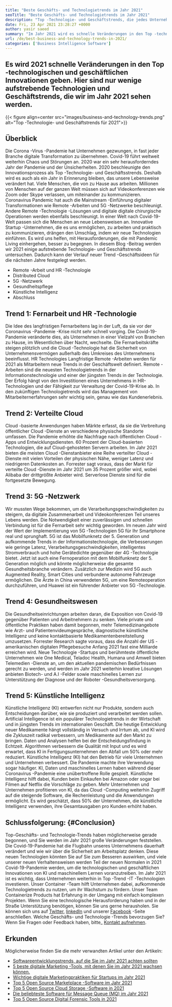 ```yaml
---
title: "Beste Geschäfts- und Technologietrends im Jahr 2021" 
seoTitle: "Beste Geschäfts- und Technologietrends im Jahr 2021" 
description: "Top -Technologie- und Geschäftstrends, die jedes Unternehmen im Jahr 2021 vorantreiben. Ich glaube, jedes Unternehmen auf der ganzen Welt muss diese neuen Technologietrends übernehmen." 
date: Fri, 23 Apr 2021 23:28:27 +0000
author: yasir saeed
summary: "Im Jahr 2021 wird es schnelle Veränderungen in den Top -technologischen und geschäftlichen Innovationen geben. Hier sind nur wenige aufkommende Technologien und Geschäftstrends, die wir im Jahr 2021 sehen werden." 
url: /de/best-business-and-technology-trends-in-2021/
categories: ['Business Intelligence Software']
---
```


## Es wird 2021 schnelle Veränderungen in den Top -technologischen und geschäftlichen Innovationen geben. Hier sind nur wenige aufstrebende Technologien und Geschäftstrends, die wir im Jahr 2021 sehen werden.

{{< figure align=center src="images/business-and-technology-trends.png" alt="Top -Technologie- und Geschäftstrends für 2021">}}


## **Überblick**
Die Corona -Virus -Pandemie hat Unternehmen gezwungen, in fast jeder Branche digitale Transformation zu übernehmen. Covid-19 führt weltweit weiterhin Chaos und Störungen an. 2020 war ein sehr herausforderndes Jahr der Pandemie und der Unsicherheiten. 2020 beschleunigte den Innovationsprozess als Top -Technologie- und Geschäftsstrends. Deshalb wird es auch als ein Jahr in Erinnerung bleiben, das unsere Lebensweise verändert hat. Viele Menschen, die von zu Hause aus arbeiten. Millionen von Menschen auf der ganzen Welt müssen sich auf Videokonferenzen wie Zoom oder Skype verlassen, um miteinander zu kommunizieren.
Coronavirus Pandemic hat auch die Mainstream -Einführung digitaler Transformationen wie Remote -Arbeiten und 5G -Netzwerke beschleunigt. Andere Remote -Technologie -Lösungen und digitale digitale chirurgische Operationen werden ebenfalls beschleunigt. In einer Welt nach Covid-19-Welt passen sich die Menschen an neue Lebensweisen an. Innovative Startup -Unternehmen, die es uns ermöglichen, zu arbeiten und praktisch zu kommunizieren, drängen den Umschlag, indem wir neue Technologien einführen. Es wird uns helfen, mit Herausforderungen, die mit Pandemic Living einhergehen, besser zu begegnen. In diesem Blog -Beitrag werden wir 2021 einige aufstrebende Technologie- und Geschäftstrends untersuchen. Dadurch kann der Verlauf neuer Trend -Geschäftsideen für die nächsten Jahre festgelegt werden.
  * Remote -Arbeit und HR -Technologie
  * Distributed Cloud
  * 5G -Netzwerk
  * Gesundheitspflege
  * Künstliche Intelligenz
  * Abschluss

## Trend 1: Fernarbeit und HR -Technologie
Die Idee des langfristigen Fernarbeitens lag in der Luft, da sie vor der Coronavirus -Pandemie -Krise nicht sehr schnell vorging. Die Covid-19-Pandemie veränderte dies, als Unternehmen in einer Vielzahl von Branchen zu Hause, im Wesentlichen über Nacht, wechselte. Die Fernarbeitskräfte steigen plötzlich und die Cloud -Technologie hat die Sicherheit von Unternehmensvermögen außerhalb des Umkreises des Unternehmens beeinflusst.
HR Technologies Langfristige Remote -Arbeiten werden für 2021 als Mitarbeitern neue Trends in der Geschäftswelt definiert. Remote -Arbeiten sind die neuesten Technologietrends in der Informationstechnologie und einer der jüngsten Trends in der Technologie. Der Erfolg hängt von den Investitionen eines Unternehmens in HR-Technologien und der Fähigkeit zur Verwaltung der Covid-19-Krise ab. In den zukünftigen Technologietrends wird das Management von Mitarbeiternerfahrungen sehr wichtig sein, genau wie das Kundenerlebnis.

## Trend 2: Verteilte Cloud
Cloud -basierte Anwendungen haben Märkte erfasst, da sie die Verbreitung öffentlicher Cloud -Dienste an verschiedene physische Standorte umfassen. Die Pandemie erhöhte die Nachfrage nach öffentlichen Cloud -Apps und Entwicklungsdiensten. 60 Prozent der Cloud-basierten Technologien, die auf Cloud-gehosteten Servern arbeiten.
Im Jahr 2021 bieten die meisten Cloud -Dienstanbieter eine Reihe verteilter Cloud -Dienste mit vielen Vorteilen der physischen Nähe, weniger Latenz und niedrigeren Datenkosten an. Forrester sagt voraus, dass der Markt für verteilte Cloud -Dienste im Jahr 2021 um 35 Prozent größer wird, wobei Alibaba der drittgrößte Anbieter wird. Serverlose Dienste sind für die fortgesetzte Bewegung.

## Trend 3: 5G -Netzwerk
Wir mussten Wege bekommen, um die Verarbeitungsgeschwindigkeiten zu steigern, da digitale Zusammenarbeit und Videokonferenzen Teil unseres Lebens werden. Die Notwendigkeit einer zuverlässigen und schnellen Verbindung ist für die Fernarbeit sehr wichtig geworden. Im neuen Jahr wird der Wert der Implementierung von 5G -Technologien 5G für Ihr Smartphone real und sprunghaft. 5G ist das Mobilfunknetz der 5. Generation und aufkommende Trends in der Informationstechnologie, die Verbesserungen wie geringe Latenz, Verarbeitungsgeschwindigkeiten, intelligentes Stromverbrauch und hohe Gerätedichte gegenüber der 4G -Technologie bietet.
Jetzt ist auch eine Fernoperation mit dem Mobilfunknetz der 5. Generation möglich und könnte möglicherweise die gesamte Gesundheitsbranche verändern. Zusätzlich zur Medizin wird 5G auch Augmented Reality, Smart Cities und verbundene autonome Fahrzeuge ermöglichen. Die Ärzte in China verwendeten 5G, um eine Remoteoperation durchzuführen, und Huawei ist ein führender Anbieter von 5G -Technologie.

## Trend 4: Gesundheitswesen
Die Gesundheitseinrichtungen arbeiten daran, die Exposition von Covid-19 gegenüber Patienten und Arbeitnehmern zu senken. Viele private und öffentliche Praktiken haben damit begonnen, mehr Telemedizinangebote wie Arzt- und Patientenvideumgespräche, diagnostische künstliche Intelligenz und keine kontaktbasierte Medikamentenbereitstellung umzusetzen. Forrester Research sagte voraus, dass die Anzahl der US -amerikanischen digitalen Pflegebesuche Anfang 2021 fast eine Milliarde erreichen wird.
Neue Technologie -Startups und berühmteste öffentliche Unternehmen wie One Medical, Teladoc Health, Humana und Amwell bieten Telemedien -Dienste an, um den aktuellen pandemischen Bedürfnissen gerecht zu werden, und werden im Jahr 2021 weiterhin kreative Lösungen anbieten Biotech- und A.I -Felder sowie maschinelles Lernen zur Unterstützung der Diagnose und der Roboter -Gesundheitsversorgung.

## Trend 5: Künstliche Intelligenz
Künstliche Intelligenz (KI) entwerfen nicht nur Produkte, sondern auch Entscheidungen darüber, wie sie produziert und verarbeitet werden sollen. Artificial Intelligence ist ein populärer Technologietrends in der Wirtschaft und in jüngsten Trends im internationalen Geschäft. Die heutige Entwicklung neuer Medikamente hängt vollständig in Versuch und Irrtum ab, und KI wird die Zykluszeit radikal verbessern, um Medikamente auf den Markt zu bringen. Daten und Analysen helfen bei der Entscheidungsfindung in Echtzeit. Algorithmen verbessern die Qualität mit Input und es wird erwartet, dass KI in Fertigungsunternehmen den Abfall um 50% oder mehr reduziert.
Künstliche Intelligenz (KI) hat den Betrieb für viele Unternehmen und Unternehmen verbessert. Die Pandemie machte ihre Verwendung sogar häufiger. KI, Daten und maschinelles Lernen haben während dieser Coronavirus -Pandemie eine unübertroffene Rolle gespielt. Künstliche Intelligenz hilft dabei, Kunden beim Einkaufen bei Amazon oder sogar bei Filmen auf Netflix die Vorschläge zu geben. Mehr Unternehmen und Unternehmen profitieren von KI, da das Cloud -Computing weiterhin Zugriff auf die steigende Software, die Rechenleistung und die Anwendungen ermöglicht. Es wird geschätzt, dass 50% der Unternehmen, die künstliche Intelligenz verwenden, ihre Gesamtausgaben pro Kunden erhöht haben.

## Schlussfolgerung: {#Conclusion}
Top-Geschäfts- und Technologie-Trends haben möglicherweise gerade begonnen, und Sie werden im Jahr 2021 große Veränderungen feststellen. Die Covid-19-Pandemie hat die Flugbahn unseres Unternehmens dauerhaft verändert und wie wir über die Sicherheit am Arbeitsplatz denken. Diese neuen Technologien könnten Sie auf Sie zum Besseren auswirken, und viele unserer neuen Verhaltensweisen werden Teil der neuen Normalen in 2021 Covid-19-Pandemie werden, um die technologischen und geschäftlichen Innovationen von KI und maschinellem Lernen voranzutreiben. Im Jahr 2021 ist es wichtig, dass Unternehmen weiterhin in Top -Trend -IT -Technologien investieren.
Unser Container -Team hilft Unternehmen dabei, aufkommende Technologietrends zu nutzen, um ihr Wachstum zu fördern. Unser Team Containerize Products hat Erfahrung in der Umgang mit einfach komplexen Projekten. Wenn Sie eine technologische Herausforderung haben und in der Straße Unterstützung benötigen, können Sie uns gerne herausholen.
Sie können sich uns auf [Twitter][1], [linkedIn][2] und unserer [Facebook][3] -Seite anschließen. Welche Geschäfts- und Technologie -Trends bevorzugen Sie? Wenn Sie Fragen oder Feedback haben, bitte_ [Kontakt aufnehmen][4].

## Erkunden
Möglicherweise finden Sie die mehr verwandten Artikel unter den Artikeln:
  * [Softwareentwicklungstrends, auf die Sie im Jahr 2021 achten sollten][5]
  * [5 beste digitale Marketing -Tools, mit denen Sie im Jahr 2021 wachsen können.][6]
  * [Wichtige digitale Marketingpraktiken für Startups im Jahr 2021][7]
  * [Top 5 Open Source Marketplace -Software im Jahr 2021][8]
  * [Top 5 Open Source Cloud Storage -Software in 2021][9]
  * [Die beliebteste Software für Message Queue (MQ) im Jahr 2021][10]
  * [Top 5 Open Source Digital Forensic Tools in 2021][11]

  
[1]: https://twitter.com/containerize_co
[2]: https://www.linkedin.com/company/containerize/
[3]: http://facebook.com/containerize
[4]: mailto:yasir.saeed@aspose.com
[5]: https://blog.containerize.com/blockchain-platforms/software-development-trends-to-look-out-for-in-2021/
[6]: https://blog.containerize.com/marketing-automation/5-best-digital-marketing-tools-to-help-you-grow-in-2021/
[7]: https://blog.containerize.com/marketing-automation/important-digital-marketing-practices-for-startups-in-2021/
[8]: https://blog.containerize.com/marketplace/top-5-open-source-marketplace-software-in-2021/
[9]: https://blog.containerize.com/backup-and-sync-software/top-5-open-source-cloud-storage-software-in-2021/
[10]: https://blog.containerize.com/message-queue-software/top-5-open-source-message-queue-software-in-2021/
[11]: https://blog.containerize.com/digital-forensic-tools/top-5-open-source-digital-forensic-tools-in-2021/
